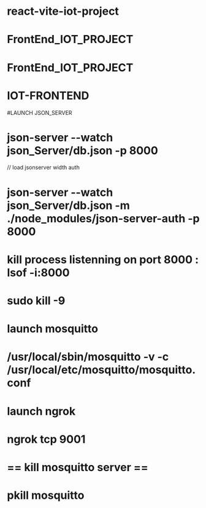 # react-vite-iot-project

# FrontEnd_IOT_PROJECT

# FrontEnd_IOT_PROJECT

# IOT-FRONTEND

#LAUNCH JSON_SERVER

# json-server --watch json_Server/db.json -p 8000

// load jsonserver width auth

# json-server --watch json_Server/db.json -m ./node_modules/json-server-auth -p 8000

# kill process listenning on port 8000 : lsof -i:8000

# sudo kill -9 <pid>

# launch mosquitto

# /usr/local/sbin/mosquitto -v -c /usr/local/etc/mosquitto/mosquitto.conf

# launch ngrok

# ngrok tcp 9001

# == kill mosquitto server ==

# pkill mosquitto
